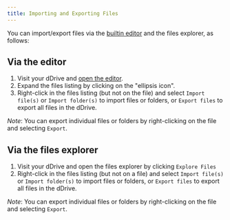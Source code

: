 ```yaml
---
title: Importing and Exporting Files
---
```

You can import/export files via the [builtin editor](using-the-editor.md) and the files explorer, as follows:

## Via the editor
1. Visit your dDrive and [open the editor](using-the-editor.md).
2. Expand the files listing by clicking on the "ellipsis icon".
3. Right-click in the files listing (but not on the file) and select `Import file(s)` or `Import folder(s)` to import files or folders, or `Export files` to export all files in the dDrive.

_Note_: You can export individual files or folders by right-clicking on the file and selecting `Export`.

## Via the files explorer
1. Visit your dDrive and open the files explorer by clicking `Explore Files`
2. Right-click in the files listing (but not on a file) and select `Import file(s)` or `Import folder(s)` to import files or folders, or `Export files` to export all files in the dDrive.

_Note_: You can export individual files or folders by right-clicking on the file and selecting `Export`.